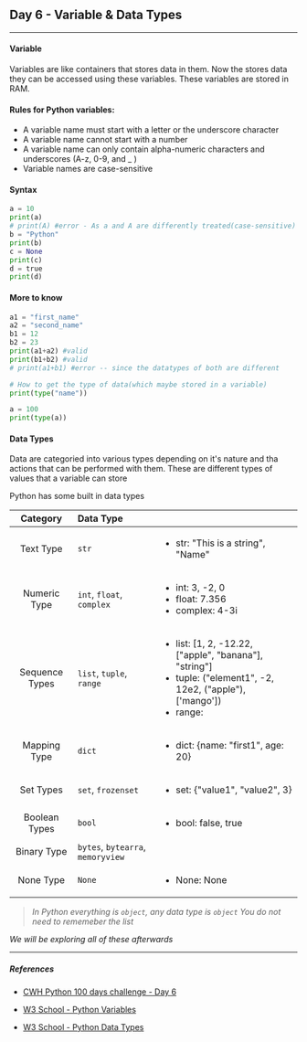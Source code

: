 ## Day 6 - Variable & Data Types

---

#### Variable

Variables are like containers that stores data in them. Now the stores data they can be accessed using these variables. These variables are stored in RAM.

#### Rules for Python variables:

- A variable name must start with a letter or the underscore character
- A variable name cannot start with a number
- A variable name can only contain alpha-numeric characters and underscores (A-z, 0-9, and \_ )
- Variable names are case-sensitive

#### Syntax

```python
a = 10
print(a)
# print(A) #error - As a and A are differently treated(case-sensitive)
b = "Python"
print(b)
c = None
print(c)
d = true
print(d)
```

#### More to know

```python
a1 = "first_name"
a2 = "second_name"
b1 = 12
b2 = 23
print(a1+a2) #valid
print(b1+b2) #valid
# print(a1+b1) #error -- since the datatypes of both are different
```

```python
# How to get the type of data(which maybe stored in a variable)
print(type("name"))

a = 100
print(type(a))
```


#### Data Types

Data are categoried into various types depending on it's nature and tha actions that can be performed with them. These are different types of values that a variable can store

Python has some built in data types

|    Category    | Data Type                         ||
| :------------: | :-------------------------------- |:---|
|   Text Type    | `str`                             |<ul><li>str: "This is a string", "Name"</li></ul>
|  Numeric Type  | `int`, `float`, `complex`         |<ul><li>int: 3, -2, 0</li><li>float: 7.356</li><li>complex: 4-3i</li></ul>
| Sequence Types | `list`, `tuple`, `range`          |<ul><li>list: [1, 2, -12.22, ["apple", "banana"], "string"]</li><li>tuple: ("element1", -2, 12e2, ("apple"), ['mango'])</li><li>range: </li></ul>|
|  Mapping Type  | `dict`                            |<ul><li>dict: {name: "first1", age: 20}</li></ul>|
|   Set Types    | `set`, `frozenset`                |<ul><li>set: {"value1", "value2", 3}</li></ul>
| Boolean Types  | `bool`                            |<ul><li>bool: false, true</li></ul>|
|  Binary Type   | `bytes`, `bytearra`, `memoryview` |
|   None Type    | `None`                            |<ul><li>None: None</li></ul>|

>*In Python everything is `object`, any data type is `object`*
>*You do not need to rememeber the list*

*We will be exploring all of these afterwards*

---

##### References

- [CWH Python 100 days challenge - Day 6](https://youtu.be/ORCuz7s5cCY)
- [W3 School - Python Variables](https://www.w3schools.com/python/gloss_python_variable_names.asp)

- [W3 School - Python Data Types](https://www.w3schools.com/python/python_datatypes.asp)